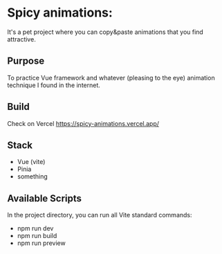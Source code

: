 # Spicy animations:

It's a pet project where you can copy&paste animations that you find attractive.

## Purpose

To practice Vue framework and whatever (pleasing to the eye) animation technique I found in the internet.

## Build

Check on Vercel https://spicy-animations.vercel.app/

## Stack
- Vue (vite)
- Pinia
- something

## Available Scripts

In the project directory, you can run all Vite standard commands:
- npm run dev
- npm run build
- npm run preview
